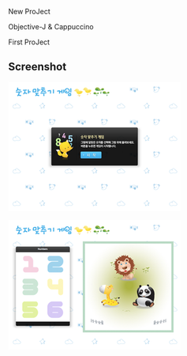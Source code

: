 New ProJect

Objective-J & Cappuccino

First ProJect

## Screenshot

![Number Game1](screenshot/cappuccino.png)

![Number Game2](screenshot/cappuccino2.png)